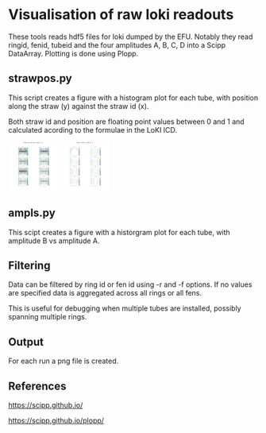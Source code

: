 

# Visualisation of raw loki readouts
These tools reads hdf5 files for loki dumped by the EFU. Notably
they read ringid, fenid, tubeid and the four amplitudes A, B, C, D
into a Scipp DataArray. Plotting is done using Plopp.

## strawpos.py
This script creates a figure with a histogram plot for each tube, with
position along the straw (y) against the straw id (x).

Both straw id and position are floating point values between 0 and 1 and
calculated acording to the formulae in the LoKI ICD.

<img src="https://github.com/ess-dmsc/essdaq/blob/master/detectors/loki/images/strawpos_any_any.png" width="100">

<img src="images/strawpos_0_3.png" width="100">

## ampls.py
This scipt creates a figure with a historgram plot for each tube,
with amplitude B vs amplitude A.


## Filtering
Data can be filtered by ring id or fen id using -r  and -f options.
If no values are specified data is aggregated across all rings or
all fens.

This is useful for debugging when multiple tubes are installed, possibly
spanning multiple rings.

## Output
For each run a png file is created.


## References
https://scipp.github.io/

https://scipp.github.io/plopp/
